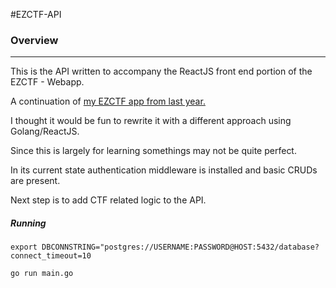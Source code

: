 #EZCTF-API

### Overview
---

This is the API written to accompany the ReactJS front end portion of the EZCTF - Webapp.

A continuation of [my EZCTF app from last year.](https://github.com/AnthonyLaiuppa/ezctf) 

I thought it would be fun to rewrite it with a different approach using Golang/ReactJS.

Since this is largely for learning somethings may not be quite perfect. 

In its current state authentication middleware is installed and basic CRUDs are present.

Next step is to add CTF related logic to the API.


##### Running
`export DBCONNSTRING="postgres://USERNAME:PASSWORD@HOST:5432/database?connect_timeout=10`

`go run main.go`
